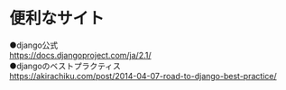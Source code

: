 # 便利なサイト
●django公式<br>
https://docs.djangoproject.com/ja/2.1/<br>
●djangoのベストプラクティス<br>
https://akirachiku.com/post/2014-04-07-road-to-django-best-practice/
